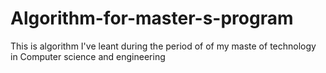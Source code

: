 # Algorithm-for-master-s-program
This is algorithm I've leant during the period of of my maste of technology in Computer science and engineering 
